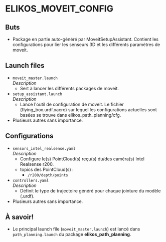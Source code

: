 # ELIKOS_MOVEIT_CONFIG

## Buts  
* Package en partie auto-généré par MoveitSetupAssistant. Contient les configurations pour lier les senseurs 3D et les différents paramètres de moveit.

## Launch files  
* `moveit_master.launch`  
*Description*  
    * Sert à lancer les différents packages de moveit.  
* `setup_assistant.launch`  
*Description*  
    * Lance l'outil de configuration de moveit. Le fichier (flying_box.urdf.xacro) sur lequel les configurations actuelles sont basées se trouve dans elikos_path_planning/cfg.  
* Plusieurs autres sans importance.

## Configurations
* `sensors_intel_realsense.yaml`  
*Description*  
    * Configure le(s) PointCloud(s) reçu(s) du/des caméra(s) Intel Realsense r200.  
    * topics des PointCloud(s) :  
        * `/r200/depth/points`  
* `controllers.yaml`  
*Description*  
    * Définit le type de trajectoire généré pour chaque jointure du modèle (.urdf).
* Plusieurs autres sans importance.

## À savoir!
* Le principal launch file (`moveit_master.launch`) est lancé dans `path_planning.launch` du package **elikos_path_planning**. 